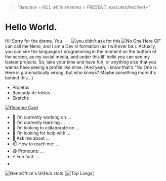 > *"directive = KILL while enemies = PRESENT: execute(directive)~"*

# Hello World.

<img align="right" alt="No One Here GIF" src="https://cdn.discordapp.com/attachments/848706933460172850/973835044042993734/eugenio_comglitch.png" />
<img align="right" alt="you didn't ask for this" src="https://gist.githubusercontent.com/nenooffice/c39f7da428e1859d46e3b541cdd86173/raw/3343304a3e599e4287a8c0616fd76a13053fb72b/noone.svg" />

<p id="english">
Hi! Sorry for the drama. You can call me Neno, and I am a Dev in formation (as I will ever be.). Actually, you can see the languages I programming in the moment on the bottom of the screen, as my social media, and under this lil' hello you can see my lastest projects. So, take your time and have fun, or anything else that you wanna have seeing a profile like mine. (And yeah, I know that's "No One is Here is grammatically wrong, but who knows? Maybe something more it's behind this...)
</p>

* Projetos
* Bancada de Ideias
* Sketchs

[![Readme Card](https://github-readme-stats.vercel.app/api/pin/?username=anuraghazra&repo=github-readme-stats)](https://github.com/anuraghazra/github-readme-stats)



- 🔭 I’m currently working on ...
- 🌱 I’m currently learning ...
- 👯 I’m looking to collaborate on ...
- 🤔 I’m looking for help with ...
- 💬 Ask me about ...
- 📫 How to reach me: ...
- 😄 Pronouns: ...
- ⚡ Fun fact: ...
- 

![NenoOffice's GitHub stats](https://github-readme-stats.vercel.app/api?username=nenooffice&count_private=true&show_icons=true&theme=midnight-purple)
[![Top Langs](https://github-readme-stats.vercel.app/api/top-langs/?username=nenooffice&count_private=true&show_icons=true&theme=midnight-purple)]

